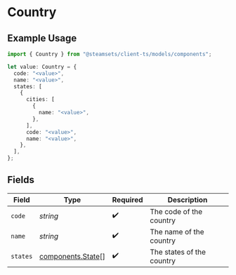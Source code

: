 # Country

## Example Usage

```typescript
import { Country } from "@steamsets/client-ts/models/components";

let value: Country = {
  code: "<value>",
  name: "<value>",
  states: [
    {
      cities: [
        {
          name: "<value>",
        },
      ],
      code: "<value>",
      name: "<value>",
    },
  ],
};
```

## Fields

| Field                                                  | Type                                                   | Required                                               | Description                                            |
| ------------------------------------------------------ | ------------------------------------------------------ | ------------------------------------------------------ | ------------------------------------------------------ |
| `code`                                                 | *string*                                               | :heavy_check_mark:                                     | The code of the country                                |
| `name`                                                 | *string*                                               | :heavy_check_mark:                                     | The name of the country                                |
| `states`                                               | [components.State](../../models/components/state.md)[] | :heavy_check_mark:                                     | The states of the country                              |